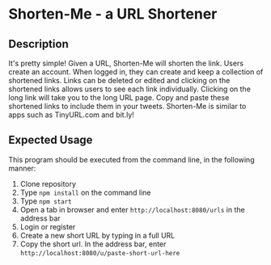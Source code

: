 # Shorten-Me - a URL Shortener

## Description

It's pretty simple! Given a URL, Shorten-Me will shorten the link. Users create an account. When logged in, they can create and keep a collection of shortened links. Links can be deleted or edited and clicking on the shortened links allows users to see each link individually. Clicking on the long link will take you to the long URL page.
Copy and paste these shortened links to include them in your tweets.
Shorten-Me is similar to apps such as TinyURL.com and bit.ly!   

## Expected Usage

This program should be executed from the command line, in the following manner:

1. Clone repository
2. Type `npm install` on the command line
3. Type `npm start`
4. Open a tab in browser and enter `http://localhost:8080/urls` in the address bar
5. Login or register
6. Create a new short URL by typing in a full URL
7. Copy the short url. In the address bar, enter `http://localhost:8080/u/paste-short-url-here`

